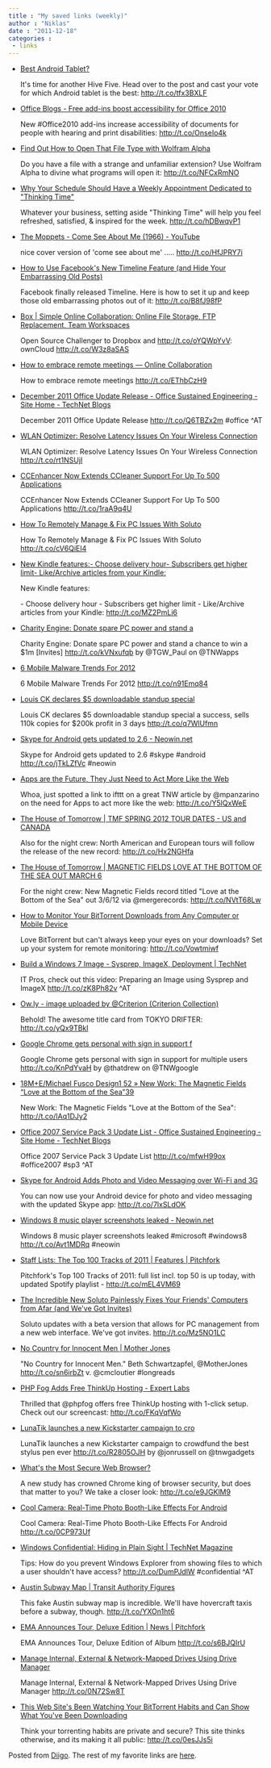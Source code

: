```yaml
---
title : "My saved links (weekly)"
author : "Niklas"
date : "2011-12-18"
categories : 
 - links
---
```


- [Best Android Tablet?](http://lifehacker.com/5868605/best-android-tablet)
    
    It's time for another Hive Five. Head over to the post and cast your vote for which Android tablet is the best: http://t.co/tfx3BXLF
    
- [Office Blogs - Free add-ins boost accessibility for Office 2010](http://blogs.office.com/b/office_blog/archive/2011/12/15/new-microsoft-office-2010-accessibility-add-ins.aspx)
    
    New #Office2010 add-ins increase accessibility of documents for people with hearing and print disabilities: http://t.co/OnseIo4k
    
    
- [Find Out How to Open That File Type with Wolfram Alpha](http://lifehacker.com/5868574/find-out-how-to-open-that-file-type-with-wolfram-alpha)
    
    Do you have a file with a strange and unfamiliar extension? Use Wolfram Alpha to divine what programs will open it: http://t.co/NFCxRmNO
    
- [Why Your Schedule Should Have a Weekly Appointment Dedicated to "Thinking Time"](http://lifehacker.com/5867860/why-your-schedule-should-have-a-weekly-appointment-dedicated-to-thinking-time)
    
    Whatever your business, setting aside "Thinking Time" will help you feel refreshed, satisfied, & inspired for the week. http://t.co/hDBwqvP1
    
- [The Moppets - Come See About Me (1966) - YouTube](http://www.youtube.com/watch?v=cAa-6OQKmq4)
    
    nice cover version of 'come see about me' ..... http://t.co/HfJPRY7i
    
- [How to Use Facebook's New Timeline Feature (and Hide Your Embarrassing Old Posts)](http://lifehacker.com/5868411/how-to-use-facebooks-new-timeline-feature-and-hide-your-embarrassing-old-posts)
    
    Facebook finally released Timeline. Here is how to set it up and keep those old embarrassing photos out of it: http://t.co/B8fJ98fP
    
- [Box | Simple Online Collaboration: Online File Storage, FTP Replacement, Team Workspaces](http://box.com)
    
    Open Source Challenger to Dropbox and http://t.co/oYQWpYvV: ownCloud http://t.co/W3z8aSAS
    
- [How to embrace remote meetings — Online Collaboration](http://gigaom.com/collaboration/how-to-embrace-remote-meetings)
    
    How to embrace remote meetings http://t.co/EThbCzH9
    
- [December 2011 Office Update Release - Office Sustained Engineering - Site Home - TechNet Blogs](http://blogs.technet.com/b/office_sustained_engineering/archive/2011/12/13/december-2011-office-update-release.aspx)
    
    December 2011 Office Update Release http://t.co/Q6TBZx2m #office ^AT
    
    
- [WLAN Optimizer: Resolve Latency Issues On Your Wireless Connection](http://www.addictivetips.com/windows-tips/wlan-optimizer-resolve-latency-issues-on-your-wireless-connection/?utm_source=feedburner&utm_medium=twitter&utm_campaign=Feed%3A+Addictivetips+%28AddictiveTips%29)
    
    WLAN Optimizer: Resolve Latency Issues On Your Wireless Connection http://t.co/rt1NSUjI
    
- [CCEnhancer Now Extends CCleaner Support For Up To 500 Applications](http://www.addictivetips.com/windows-tips/ccenhancer-now-with-ccleaner-support-for-500-applications/?utm_source=feedburner&utm_medium=twitter&utm_campaign=Feed%3A+Addictivetips+%28AddictiveTips%29)
    
    CCEnhancer Now Extends CCleaner Support For Up To 500 Applications http://t.co/1raA9q4U
    
- [How To Remotely Manage & Fix PC Issues With Soluto](http://www.addictivetips.com/windows-tips/how-to-remotely-manage-fix-pc-issues-with-soluto/?utm_source=feedburner&utm_medium=twitter&utm_campaign=Feed%3A+Addictivetips+%28AddictiveTips%29)
    
    How To Remotely Manage & Fix PC Issues With Soluto http://t.co/cV6QiEI4
    
- [New Kindle features:- Choose delivery hour- Subscribers get higher limit- Like/Archive articles from your Kindle:](http://yfrog.com/h25rizrj)
    
    New Kindle features:
    
    \- Choose delivery hour - Subscribers get higher limit - Like/Archive articles from your Kindle: http://t.co/MZ2PmLi6
    
- [Charity Engine: Donate spare PC power and stand a](http://t.co/kVNxufqb)
    
    Charity Engine: Donate spare PC power and stand a chance to win a $1m \[Invites\] http://t.co/kVNxufqb by @TGW\_Paul on @TNWapps
    
- [6 Mobile Malware Trends For 2012](http://www.readwriteweb.com/archives/6_mobile_malware_predictions_for_2012.php)
    
    6 Mobile Malware Trends For 2012 http://t.co/n91Emq84
    
- [Louis CK declares $5 downloadable standup special](http://t.co/q7WlUfmn)
    
    Louis CK declares $5 downloadable standup special a success, sells 110k copies for $200k profit in 3 days http://t.co/q7WlUfmn
    
- [Skype for Android gets updated to 2.6 - Neowin.net](http://www.neowin.net/news/skype-for-android-gets-updated-to-26?utm_source=twitterfeed&utm_medium=twitter)
    
    Skype for Android gets updated to 2.6 #skype #android http://t.co/jTkLZfVc #neowin
    
    
- [Apps are the Future, They Just Need to Act More Like the Web](http://thenextweb.com/mobile/2011/12/14/apps-are-the-future-they-just-need-to-act-more-like-the-web)
    
    Whoa, just spotted a link to ifttt on a great TNW article by @mpanzarino on the need for Apps to act more like the web: http://t.co/Y5lQxWeE
    
- [The House of Tomorrow | TMF SPRING 2012 TOUR DATES - US and CANADA](http://houseoftomorrow.com/archives/000101.php)
    
    Also for the night crew: North American and European tours will follow the release of the new record: http://t.co/Hx2NGHfa
    
- [The House of Tomorrow | MAGNETIC FIELDS LOVE AT THE BOTTOM OF THE SEA OUT MARCH 6](http://houseoftomorrow.com/archives/000102.php)
    
    For the night crew: New Magnetic Fields record titled "Love at the Bottom of the Sea" out 3/6/12 via @mergerecords: http://t.co/NVtT68Lw
    
- [How to Monitor Your BitTorrent Downloads from Any Computer or Mobile Device](http://lifehacker.com/5867786/how-to-monitor-your-bittorrent-downloads-from-any-computer-or-mobile-device)
    
    Love BitTorrent but can't always keep your eyes on your downloads? Set up your system for remote monitoring: http://t.co/Vowtmiwf
    
- [Build a Windows 7 Image - Sysprep, ImageX, Deployment | TechNet](http://technet.microsoft.com/en-us/windows/ee530017.aspx)
    
    IT Pros, check out this video: Preparing an Image using Sysprep and ImageX http://t.co/zK8Ph82v ^AT
    
- [Ow.ly - image uploaded by @Criterion (Criterion Collection)](http://ow.ly/i/nr05)
    
    Behold! The awesome title card from TOKYO DRIFTER: http://t.co/yQx9TBkl
    
- [Google Chrome gets personal with sign in support f](http://t.co/KnPdYvaH)
    
    Google Chrome gets personal with sign in support for multiple users http://t.co/KnPdYvaH by @thatdrew on @TNWgoogle
    
- [18M+E/Michael Fusco Design1 52 » New Work: The Magnetic Fields “Love at the Bottom of the Sea”39](http://mplusedesign.com/blog/2011/12/new-work-the-magnetic-fields-love-at-the-bottom-of-the-sea)
    
    New Work: The Magnetic Fields "Love at the Bottom of the Sea": http://t.co/IAq1DJy2
    
- [Office 2007 Service Pack 3 Update List - Office Sustained Engineering - Site Home - TechNet Blogs](http://blogs.technet.com/b/office_sustained_engineering/archive/2011/12/09/office-2007-service-pack-3-roll-up-list.aspx)
    
    Office 2007 Service Pack 3 Update List http://t.co/mfwH99ox #office2007 #sp3 ^AT
    
    
- [Skype for Android Adds Photo and Video Messaging over Wi-Fi and 3G](http://lifehacker.com/5867695/skype-for-android-adds-photo-and-video-messaging-over-wi+fi-and-3g)
    
    You can now use your Android device for photo and video messaging with the updated Skype app: http://t.co/7lxSLdOK
    
- [Windows 8 music player screenshots leaked - Neowin.net](http://www.neowin.net/news/windows-8-music-player-screenshots-leaked?utm_source=twitterfeed&utm_medium=twitter)
    
    Windows 8 music player screenshots leaked #microsoft #windows8 http://t.co/Avt1MDRq #neowin
    
    
- [Staff Lists: The Top 100 Tracks of 2011 | Features | Pitchfork](http://pitchfork.com/features/staff-lists/8726-the-top-100-tracks-of-2011)
    
    Pitchfork's Top 100 Tracks of 2011: full list incl. top 50 is up today, with updated Spotify playlist - http://t.co/mEL4VM69
    
- [The Incredible New Soluto Painlessly Fixes Your Friends' Computers from Afar (and We've Got Invites)](http://lifehacker.com/5867413/soluto-painlessly-fixes-your-friends-computers-from-afar-and-weve-got-beta-invites)
    
    Soluto updates with a beta version that allows for PC management from a new web interface. We've got invites. http://t.co/Mz5NO1LC
    
- [No Country for Innocent Men | Mother Jones](http://m.motherjones.com/politics/2011/12/tim-cole-rick-perry)
    
    "No Country for Innocent Men." Beth Schwartzapfel, @MotherJones http://t.co/sn6irbZt v. @cmcloutier #longreads
    
    
- [PHP Fog Adds Free ThinkUp Hosting - Expert Labs](http://expertlabs.org/2011/12/php-fog-adds-free-thinkup-hosting.html)
    
    Thrilled that @phpfog offers free ThinkUp hosting with 1-click setup. Check out our screencast: http://t.co/FKqVqfWo
    
- [LunaTik launches a new Kickstarter campaign to cro](http://t.co/R2805OJH)
    
    LunaTik launches a new Kickstarter campaign to crowdfund the best stylus pen ever http://t.co/R2805OJH by @jonrussell on @tnwgadgets
    
- [What's the Most Secure Web Browser?](http://lifehacker.com/5867545/whats-the-most-secure-web-browser)
    
    A new study has crowned Chrome king of browser security, but does that matter to you? We take a closer look: http://t.co/e9JGKlM9
    
- [Cool Camera: Real-Time Photo Booth-Like Effects For Android](http://www.addictivetips.com/mobile/cool-camera-real-time-photo-booth-like-effects-for-android/?utm_source=feedburner&utm_medium=twitter&utm_campaign=Feed%3A+Addictivetips+%28AddictiveTips%29)
    
    Cool Camera: Real-Time Photo Booth-Like Effects For Android http://t.co/0CP973Uf
    
- [Windows Confidential: Hiding in Plain Sight | TechNet Magazine](http://technet.microsoft.com/en-us/magazine/ff898409.aspx)
    
    Tips: How do you prevent Windows Explorer from showing files to which a user shouldn't have access? http://t.co/DumPJdlW #confidential ^AT
    
    
- [Austin Subway Map | Transit Authority Figures](http://www.transitauthorityfigures.com/posters/austin)
    
    This fake Austin subway map is incredible. We'll have hovercraft taxis before a subway, though. http://t.co/YXOn1ht6
    
- [EMA Announces Tour, Deluxe Edition | News | Pitchfork](http://www.pitchfork.com/news/44879-ema-announces-tour-deluxe-edition)
    
    EMA Announces Tour, Deluxe Edition of Album http://t.co/s6BJQIrU
    
- [Manage Internal, External & Network-Mapped Drives Using Drive Manager](http://www.addictivetips.com/windows-tips/manage-internal-external-network-mapped-drives-using-drive-manager/?utm_source=feedburner&utm_medium=twitter&utm_campaign=Feed%3A+Addictivetips+%28AddictiveTips%29)
    
    Manage Internal, External & Network-Mapped Drives Using Drive Manager http://t.co/0N72Sw8T
    
- [This Web Site's Been Watching Your BitTorrent Habits and Can Show What You've Been Downloading](http://lifehacker.com/5867161/this-web-sites-been-watching-your-bittorrent-habits-and-can-show-what-youve-been-downloading)
    
    Think your torrenting habits are private and secure? This site thinks otherwise, and its making it all public: http://t.co/0esJJs5i
    

Posted from [Diigo](http://www.diigo.com). The rest of my favorite links are [here](http://www.diigo.com/user/npivic).
